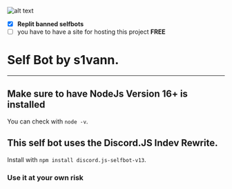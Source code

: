 ![alt text](https://media.discordapp.net/attachments/943677171384320001/1181309420395839519/IMG_4841.gif)

- [x] __**Replit banned selfbots**__
- [ ]  you have to have a site for hosting this project **FREE**

# Self Bot by s1vann.
-----

## Make sure to have NodeJs Version 16+ is installed
You can check with ```node -v```.

## This self bot uses the Discord.JS Indev Rewrite.
Install with ```npm install discord.js-selfbot-v13```.


### Use it at your own risk
